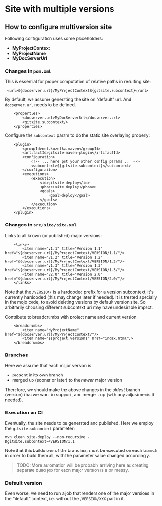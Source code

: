 # Site with multiple versions



## How to configure multiversion site

Following configuration uses some placeholders:

* **MyProjectContext**
* **MyProjectName**
* **MyDocServerUrl**

### Changes in `pom.xml`

This is essential for proper computation of relative paths in resulting site:

```
 <url>${docserver.url}/MyProjectContext${gitsite.subcontext}</url>
```

By default, we assume generating the site on "default" url.
And `docserver.url` needs to be defined.

```
    <properties>
        <docserver.url>MyDocServerUrl</docserver.url>
        <gitsite.subcontext/>
    </properties>
```


Configure the `subcontext` param to do the static site overlaying properly:

```
    <plugin>
        <groupId>net.kozelka.maven</groupId>
        <artifactId>gitsite-maven-plugin</artifactId>
        <configuration>
            <!-- ... here put your other config params ... -->
            <subcontext>${gitsite.subcontext}</subcontext>
        </configuration>
        <executions>
            <execution>
                <id>gitsite-deploy</id>
                <phase>site-deploy</phase>
                <goals>
                    <goal>deploy</goal>
                </goals>
            </execution>
        </executions>
    </plugin>
```


### Changes in `src/site/site.xml`

Links to all known (or published) major versions:

```
    <links>
        <item name="v1.1" title="Version 1.1" href="${docserver.url}/MyProjectContext/VERSION/1.1/"/>
        <item name="v1.2" title="Version 1.2" href="${docserver.url}/MyProjectContext/VERSION/1.2/"/>
        <item name="v1.3" title="Version 1.3" href="${docserver.url}/MyProjectContext/VERSION/1.3/"/>
        <item name="v2.0" title="Version 2.0" href="${docserver.url}/MyProjectContext/VERSION/2.0/"/>
    </links>
```

Note that the `/VERSION/` is a hardcoded prefix for a version subcontext; it's currently hardcoded (this may change later if needed).
It is treated specially in the mojo code, to avoid deleting versions by default version site. So, arbitrarily choosing different subcontext uri may have undesirable impact.

Contribute to breadcrumbs with project name and current version

```
    <breadcrumbs>
        <item name="MyProjectName" href="${docserver.url}/MyProjectContext/"/>
        <item name="${project.version}" href="index.html"/>
    </breadcrumbs>
```

### Branches

Here we assume that each major version is

- present in its own branch
- merged up (sooner or later) to the _newer_ major version

Therefore, we should make the above changes in the _oldest_ branch (version) that we want to support, and merge it up (with any adjustments if needed).

### Execution on CI

Eventually, the site needs to be generated and published. Here we employ the `gitsite.subcontext` parameter:

```
mvn clean site-deploy --non-recursive -Dgitsite.subcontext=/VERSION/1.1
```

Note that this builds *one* of the branches; must be executed on each branch in order to build them all, with the parameter value changed accordingly.

> TODO: More automation will be probably arriving here as creating separate build job for each major version is a bit messy.

### Default version

Even worse, we need to run a job that renders one of the major versions in the "default" context, i.e. without the `/VERSION/XXX` part in it.

